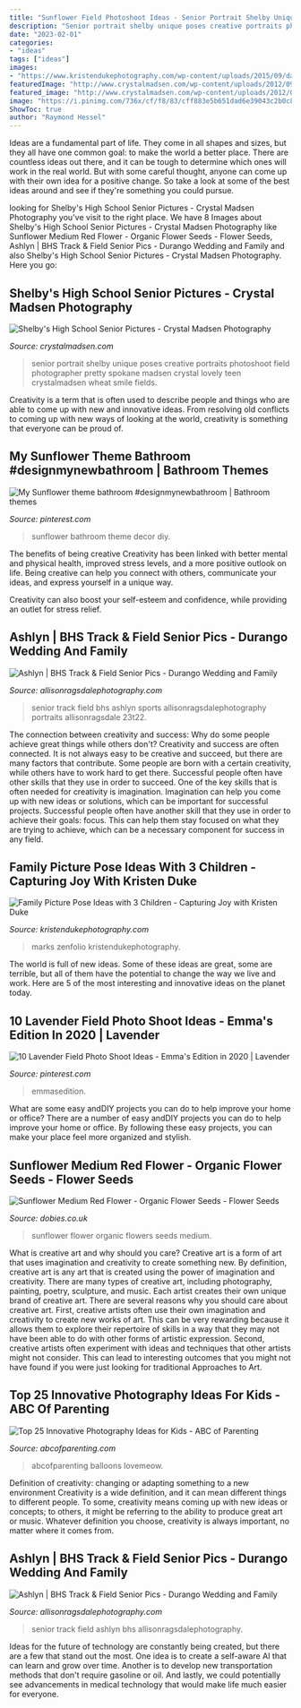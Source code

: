 ```yaml
---
title: "Sunflower Field Photoshoot Ideas - Senior Portrait Shelby Unique Poses Creative Portraits Photoshoot Field Photographer Pretty Spokane Madsen Crystal Lovely Teen Crystalmadsen Wheat Smile Fields"
description: "Senior portrait shelby unique poses creative portraits photoshoot field photographer pretty spokane madsen crystal lovely teen crystalmadsen wheat smile fields"
date: "2023-02-01"
categories:
- "ideas"
tags: ["ideas"]
images:
- "https://www.kristendukephotography.com/wp-content/uploads/2015/09/dads-shoulders-e1442525200558.jpg"
featuredImage: "http://www.crystalmadsen.com/wp-content/uploads/2012/09/Creative-Spokane-Photographer_003-682x1024.jpg"
featured_image: "http://www.crystalmadsen.com/wp-content/uploads/2012/09/Creative-Spokane-Photographer_003-682x1024.jpg"
image: "https://i.pinimg.com/736x/cf/f8/83/cff883e5b651dad6e39043c2b0c8f916.jpg"
ShowToc: true
author: "Raymond Hessel"
---
```



Ideas are a fundamental part of life. They come in all shapes and sizes, but they all have one common goal: to make the world a better place. There are countless ideas out there, and it can be tough to determine which ones will work in the real world. But with some careful thought, anyone can come up with their own idea for a positive change. So take a look at some of the best ideas around and see if they're something you could pursue.

	

		
looking for Shelby&#039;s High School Senior Pictures - Crystal Madsen Photography you've visit to the right place. We have 8 Images about Shelby&#039;s High School Senior Pictures - Crystal Madsen Photography like Sunflower Medium Red Flower - Organic Flower Seeds - Flower Seeds, Ashlyn | BHS Track &amp; Field Senior Pics - Durango Wedding and Family and also Shelby&#039;s High School Senior Pictures - Crystal Madsen Photography. Here you go:
		
    
## Shelby&#039;s High School Senior Pictures - Crystal Madsen Photography

<img loading=lazy src="http://www.crystalmadsen.com/wp-content/uploads/2012/09/Creative-Spokane-Photographer_003-682x1024.jpg" onerror="this.onerror=null;this.src='https://tse4.mm.bing.net/th?id=OIP.V8581S8tRhBCc5CGjdv-EgHaLH&amp;pid=15.1';" alt="Shelby&#039;s High School Senior Pictures - Crystal Madsen Photography">

_Source: crystalmadsen.com_

>senior portrait shelby unique poses creative portraits photoshoot field photographer pretty spokane madsen crystal lovely teen crystalmadsen wheat smile fields. 

	

Creativity is a term that is often used to describe people and things who are able to come up with new and innovative ideas. From resolving old conflicts to coming up with new ways of looking at the world, creativity is something that everyone can be proud of.

    
## My Sunflower Theme Bathroom #designmynewbathroom | Bathroom Themes

<img loading=lazy src="https://i.pinimg.com/736x/3c/ae/84/3cae8459673af5e16d5781f9816c119d.jpg" onerror="this.onerror=null;this.src='https://tse3.mm.bing.net/th?id=OIP._o33w0HHQbrWylsvAKyd8QHaNJ&amp;pid=15.1';" alt="My Sunflower theme bathroom #designmynewbathroom | Bathroom themes">

_Source: pinterest.com_

>sunflower bathroom theme decor diy. 

	

The benefits of being creative
Creativity has been linked with better mental and physical health, improved stress levels, and a more positive outlook on life.
Being creative can help you connect with others, communicate your ideas, and express yourself in a unique way.

Creativity can also boost your self-esteem and confidence, while providing an outlet for stress relief.

    
## Ashlyn | BHS Track &amp; Field Senior Pics - Durango Wedding And Family

<img loading=lazy src="https://allisonragsdalephotography.com/wp-content/uploads/2013/08/allisonragsdalephotography-1152.jpg" onerror="this.onerror=null;this.src='https://tse2.mm.bing.net/th?id=OIP.FMMkVk8bu0PSZCytKMCb9gHaLI&amp;pid=15.1';" alt="Ashlyn | BHS Track &amp; Field Senior Pics - Durango Wedding and Family">

_Source: allisonragsdalephotography.com_

>senior track field bhs ashlyn sports allisonragsdalephotography portraits allisonragsdale 23t22. 

	

The connection between creativity and success: Why do some people achieve great things while others don't?
Creativity and success are often connected. It is not always easy to be creative and succeed, but there are many factors that contribute. Some people are born with a certain creativity, while others have to work hard to get there. Successful people often have other skills that they use in order to succeed. One of the key skills that is often needed for creativity is imagination. Imagination can help you come up with new ideas or solutions, which can be important for successful projects. Successful people often have another skill that they use in order to achieve their goals: focus. This can help them stay focused on what they are trying to achieve, which can be a necessary component for success in any field.

    
## Family Picture Pose Ideas With 3 Children - Capturing Joy With Kristen Duke

<img loading=lazy src="https://www.kristendukephotography.com/wp-content/uploads/2015/09/dads-shoulders-e1442525200558.jpg" onerror="this.onerror=null;this.src='https://tse1.mm.bing.net/th?id=OIP.Qu3mitq4UjkhpSVLvyjn6wHaLH&amp;pid=15.1';" alt="Family Picture Pose Ideas with 3 Children - Capturing Joy with Kristen Duke">

_Source: kristendukephotography.com_

>marks zenfolio kristendukephotography. 

	

The world is full of new ideas. Some of these ideas are great, some are terrible, but all of them have the potential to change the way we live and work. Here are 5 of the most interesting and innovative ideas on the planet today.

    
## 10 Lavender Field Photo Shoot Ideas - Emma&#039;s Edition In 2020 | Lavender

<img loading=lazy src="https://i.pinimg.com/736x/cf/f8/83/cff883e5b651dad6e39043c2b0c8f916.jpg" onerror="this.onerror=null;this.src='https://tse2.mm.bing.net/th?id=OIP.lYbMC55o_UHcXyaC0hgAAgHaLF&amp;pid=15.1';" alt="10 Lavender Field Photo Shoot Ideas - Emma&#039;s Edition in 2020 | Lavender">

_Source: pinterest.com_

>emmasedition. 

	

What are some easy andDIY projects you can do to help improve your home or office?
There are a number of easy andDIY projects you can do to help improve your home or office. By following these easy projects, you can make your place feel more organized and stylish.

    
## Sunflower Medium Red Flower - Organic Flower Seeds - Flower Seeds

<img loading=lazy src="https://gardeners.s3.amazonaws.com/p/FLSSUN35319_3.jpg" onerror="this.onerror=null;this.src='https://tse2.mm.bing.net/th?id=OIP.8F9-GO7nudXv4cmn-hrbxAHaHa&amp;pid=15.1';" alt="Sunflower Medium Red Flower - Organic Flower Seeds - Flower Seeds">

_Source: dobies.co.uk_

>sunflower flower organic flowers seeds medium. 

	

What is creative art and why should you care?
Creative art is a form of art that uses imagination and creativity to create something new. By definition, creative art is any art that is created using the power of imagination and creativity. There are many types of creative art, including photography, painting, poetry, sculpture, and music. Each artist creates their own unique brand of creative art.
There are several reasons why you should care about creative art. First, creative artists often use their own imagination and creativity to create new works of art. This can be very rewarding because it allows them to explore their repertoire of skills in a way that they may not have been able to do with other forms of artistic expression. Second, creative artists often experiment with ideas and techniques that other artists might not consider. This can lead to interesting outcomes that you might not have found if you were just looking for traditional Approaches to Art.

    
## Top 25 Innovative Photography Ideas For Kids - ABC Of Parenting

<img loading=lazy src="http://abcofparenting.com/wp-content/uploads/2019/06/Photography-Ideas-for-kids.jpg" onerror="this.onerror=null;this.src='https://tse1.mm.bing.net/th?id=OIP.yKKuT6CQAFIoY1zCYCt42wHaLH&amp;pid=15.1';" alt="Top 25 Innovative Photography Ideas for Kids - ABC of Parenting">

_Source: abcofparenting.com_

>abcofparenting balloons lovemeow. 

	

Definition of creativity: changing or adapting something to a new environment
Creativity is a wide definition, and it can mean different things to different people. To some, creativity means coming up with new ideas or concepts; to others, it might be referring to the ability to produce great art or music. Whatever definition you choose, creativity is always important, no matter where it comes from.

    
## Ashlyn | BHS Track &amp; Field Senior Pics - Durango Wedding And Family

<img loading=lazy src="https://allisonragsdalephotography.com/wp-content/uploads/2013/08/allisonragsdalephotography-1178.jpg" onerror="this.onerror=null;this.src='https://tse3.mm.bing.net/th?id=OIP.5dVxKNrWlohgPzeWQJQOQgHaE7&amp;pid=15.1';" alt="Ashlyn | BHS Track &amp; Field Senior Pics - Durango Wedding and Family">

_Source: allisonragsdalephotography.com_

>senior track field ashlyn bhs allisonragsdalephotography. 

	

Ideas for the future of technology are constantly being created, but there are a few that stand out the most. One idea is to create a self-aware AI that can learn and grow over time. Another is to develop new transportation methods that don't require gasoline or oil. And lastly, we could potentially see advancements in medical technology that would make life much easier for everyone.

